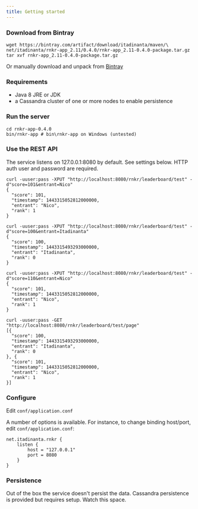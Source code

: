 ```yaml
---
title: Getting started
---
```


### Download from Bintray 

	wget https://bintray.com/artifact/download/itadinanta/maven/\
	net/itadinanta/rnkr-app_2.11/0.4.0/rnkr-app_2.11-0.4.0-package.tar.gz
	tar xvf rnkr-app_2.11-0.4.0-package.tar.gz

Or manually download and unpack from [Bintray](https://bintray.com/artifact/download/itadinanta/maven/net/itadinanta/rnkr-app_2.11/0.4.0/rnkr-app_2.11-0.4.0-package.tar.gz)

### Requirements

- Java 8 JRE or JDK
- a Cassandra cluster of one or more nodes to enable persistence

### Run the server

	cd rnkr-app-0.4.0
	bin/rnkr-app # bin\rnkr-app on Windows (untested)

### Use the REST API

The service listens on 127.0.0.1:8080 by default. See settings below. HTTP auth user and password are required.

	curl -uuser:pass -XPUT "http://localhost:8080/rnkr/leaderboard/test" -d"score=101&entrant=Nico"
	{
	  "score": 101,
	  "timestamp": 1443315052812000000,
	  "entrant": "Nico",
	  "rank": 1
	}

	curl -uuser:pass -XPUT "http://localhost:8080/rnkr/leaderboard/test" -d"score=100&entrant=Itadinanta"
	{
	  "score": 100,
	  "timestamp": 1443315493293000000,
	  "entrant": "Itadinanta",
	  "rank": 0
	}

	curl -uuser:pass -XPUT "http://localhost:8080/rnkr/leaderboard/test" -d"score=110&entrant=Nico"
	{
	  "score": 101,
	  "timestamp": 1443315052812000000,
	  "entrant": "Nico",
	  "rank": 1
	}

	curl -uuser:pass -GET "http://localhost:8080/rnkr/leaderboard/test/page"
	[{
	  "score": 100,
	  "timestamp": 1443315493293000000,
	  "entrant": "Itadinanta",
	  "rank": 0
	}, {
	  "score": 101,
	  "timestamp": 1443315052812000000,
	  "entrant": "Nico",
	  "rank": 1
	}]

### Configure

Edit `conf/application.conf`

A number of options is available. For instance, to change binding host/port, edit `conf/application.conf`:

	net.itadinanta.rnkr {
		listen {
			host = "127.0.0.1"
			port = 8080
		}
	}

### Persistence

Out of the box the service doesn't persist the data. Cassandra persistence is provided but requires setup. Watch this space.


